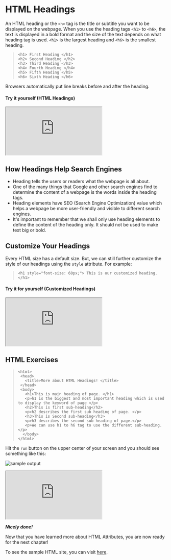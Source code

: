 # HTML Headings

An HTML heading or the `<h>` tag is the title or subtitle you want to be displayed on the webpage. When you use the heading tags `<h1>` to `<h6>`, the text is displayed in a bold format and the size of the text depends on what heading tag is used. `<h1>` is the largest heading and `<h6>` is the smallest heading.

>```
> <h1> First Heading </h1>
> <h2> Second Heading </h2>
> <h3> Third Heading </h3>
> <h4> Fourth Heading </h4>
> <h5> Fifth Heading </h5>
> <h6> Sixth Heading </h6>
> ```
Browsers automatically put line breaks before and after the heading.

#### Try it yourself (HTML Headings)
<iframe src="https://replit.com/@PauleenGregana/HTML-Headings-Sample-1?lite=true"></iframe>

## How Headings Help Search Engines
- Heading tells the users or readers what the webpage is all about.
- One of the many things that Google and other search engines find to determine the content of a webpage is the words inside the heading tags.
- Heading elements have SEO (Search Engine Optimization) value which helps a webpage be more user-friendly and visible to different search engines.
- It's important to remember that we shall only use heading elements to define the content of the heading only. It should not be used to make text big or bold.

## Customize Your Headings
Every HTML size has a default size. But, we can still further customize the style of our headings using the `style` attribute. For example:
> ```
> <h1 style="font-size: 60px;"> This is our customized heading. </h1>
> ```
#### Try it for yourself (Customized Headings)
<iframe src="https://replit.com/@PauleenGregana/HTML-Headings-Sample-2?lite=true"></iframe>

## HTML Exercises
> ```
> <html>  
>  <head>  
>    <title>More about HTML Headings! </title>  
>  </head>  
>  <body>  
>    <h1>This is main heading of page. </h1>  
>    <p>h1 is the biggest and most important heading which is used to display the keyword of page </p>  
>    <h2>This is first sub-heading</h2>  
>    <p>h2 describes the first sub heading of page. </p>  
>    <h3>This is Second sub-heading</h3>  
>    <p>h3 describes the second sub heading of page.</p>  
>    <p>We can use h1 to h6 tag to use the different sub-heading.</p>  
>   </body>  
></html>  
>```

Hit the `run` button on the upper center of your screen and you should see something like this:

![sample output](https://i.ibb.co/XsN3jWw/HTML-Headings.png)


<iframe src="https://replit.com/@PauleenGregana/HTML-Headings?lite=true"></iframe>

***Nicely done!***

Now that you have learned more about HTML Attributes, you are now ready for the next chapter!

To see the sample HTML site, you can visit [here](https://html-headings.pauleengregana.repl.co/).